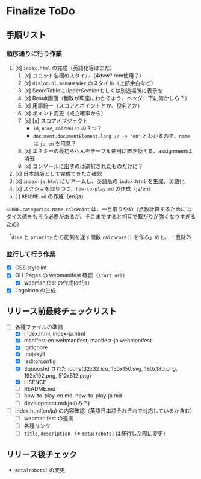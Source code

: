 # Finalize ToDo

## 手順リスト

### 順序通りに行う作業

1. [x] `index.html` の完成（英語化等はまだ）
   1. [x] ユニット名欄のスタイル（4dvw? rem使用？）
   2. [x] `dialog.bl_menuHeader` のスタイル（上部余白など）
   3. [x] ScoreTableにUpperSectionもしくは別途場所に表示を
   4. [x] Result画面（勝敗が即座にわかるよう、ヘッダー下に何かしら？）
   5. [x] 用語統一（スコアとポイントとか、役名とか）
   6. [x] ポイント変更（成立確率から）
   7. [x] [x] スコアオブジェクト
      - `id`, `name`, `calcPoint` の３つ？
      - `document.documentElement.lang // -> "en"` とわかるので、`name` は `ja`, `en` を用意？
   8. [x] エネミーの最初らへんをテーブル使用に置き換える、assignmentは消去
   9. [x] コンソールに出すのは選択されたものだけに？
2. [x] 日本語版として完成できたか確認
3. [x] `index-ja.html` にリネームし、英語版の `index.html` を生成、英語化
4. [x] スクショを取りつつ、`how-to-play.md` の作成（ja/en）
5. [ ] `README.md` の作成（en/ja）

`SCORE.categories.Name.calcPoint` は、一旦取りやめ（点数計算するためにはダイス値をもらう必要があるが、そこまですると相互で繋がりが強くなりすぎるため）

「`dice` と `priority` から配列を返す関数 `calcScore()` を作る」のも、一旦除外

### 並行して行う作業

- [x] CSS stylelint
- [x] GH-Pages の webmanifest 確認（`start_url`）
  - [x] webmanifest の作成(en/ja)
- [x] LogoIcon の生成

## リリース前最終チェックリスト

- [ ] 各種ファイルの準備
  - [x] index.html, index-ja.html
  - [x] manifest-en.webmanifest, manifest-ja.webmanifest
  - [x] .gitignore
  - [x] .nojekyll
  - [x] .editorconfig
  - [x] Squooshd された icons(32x32.ico, 150x150.svg, 180x180.png, 192x192.png, 512x512.png)
  - [x] LISENCE
  - [ ] README.md
  - [ ] how-to-play-en.md, how-to-play-ja.md
  - [ ] development.md(jaのみ？)
- [ ] index.html(en/ja) の内容確認（英語日本語それぞれで対応しているか含む）
  - [ ] webmanifest の連携
  - [ ] 各種リンク
  - [ ] `title`, `description` （※ `meta[robots]` は移行した際に変更）

## リリース後チェック

- `meta[robots]` の変更
